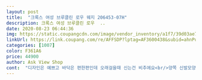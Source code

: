 ```yaml
---
layout: post 
title:  "크록스 여성 브루클린 로우 웨지 206453-07H" 
description: 크록스 여성 브루클린 로우  ..
date: 2020-08-23 06:44:36 
img: https://static.coupangcdn.com/image/vendor_inventory/a1f7/39d03ae7f1a2fa7b583d6a30632b2290fb279478f74d874457a824ce4605.jpg 
linkUrl: https://link.coupang.com/re/AFFSDP?lptag=AF3600438&subid=ahnPublicAsk&pageKey=1602098426&itemId=2736443978&vendorItemId=71184750120&traceid=V0-113-e8a426e85197c131 
categories: [1007] 
color: F361A6 
price: 44900 
author: Ask View Shop 
cont:  "디자인은 예쁘고 바닥은 편한편인데 오래걸을때 신는건 비추에요<br/>양쪽 신발모양이 다른지 한쪽이 새끼발가락 발목이 쓸리네요.<br/><br/>좋아요! 만족<br/>" 
---
```

